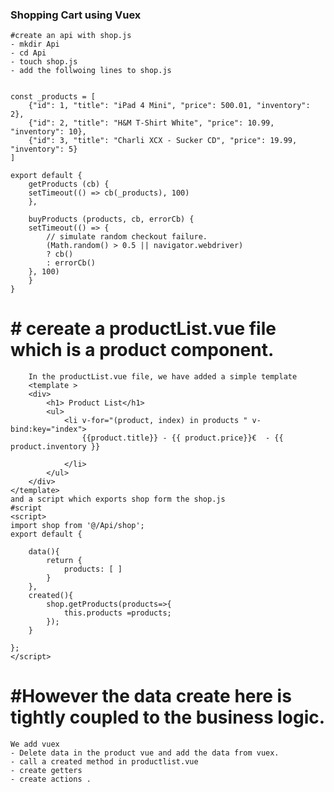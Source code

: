 ### Shopping Cart using Vuex
    #create an api with shop.js 
    - mkdir Api 
    - cd Api 
    - touch shop.js 
    - add the follwoing lines to shop.js 
 
       
    const _products = [
        {"id": 1, "title": "iPad 4 Mini", "price": 500.01, "inventory": 2},
        {"id": 2, "title": "H&M T-Shirt White", "price": 10.99, "inventory": 10},
        {"id": 3, "title": "Charli XCX - Sucker CD", "price": 19.99, "inventory": 5}
    ]
    
    export default {
        getProducts (cb) {
        setTimeout(() => cb(_products), 100)
        },
    
        buyProducts (products, cb, errorCb) {
        setTimeout(() => {
            // simulate random checkout failure.
            (Math.random() > 0.5 || navigator.webdriver)
            ? cb()
            : errorCb()
        }, 100)
        }
    }
#  # cereate a productList.vue file which is a product component. 
        In the productList.vue file, we have added a simple template 
        <template >
        <div>
            <h1> Product List</h1>    
            <ul>
                <li v-for="(product, index) in products " v-bind:key="index">
                    {{product.title}} - {{ product.price}}€  - {{ product.inventory }}

                </li>
            </ul>
        </div>
    </template>
    and a script which exports shop form the shop.js 
    #script 
    <script>
    import shop from '@/Api/shop';
    export default {
    
        data(){
            return {
                products: [ ]
            }
        },
        created(){
            shop.getProducts(products=>{
                this.products =products;
            });
        }

    };
    </script>

#   #However the data create here is tightly coupled to the business logic. 
    We add vuex  
    - Delete data in the product vue and add the data from vuex. 
    - call a created method in productlist.vue
    - create getters 
    - create actions . 
    

